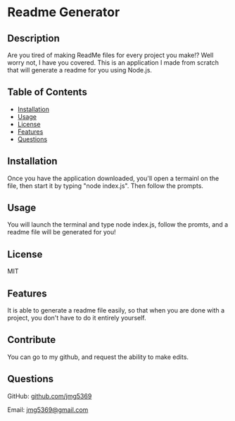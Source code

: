 
# Readme Generator 

## Description

Are you tired of making ReadMe files for every project you make!? Well worry not, I have you covered. This is an application I made from scratch that will generate a readme for you using Node.js.

## Table of Contents

- [Installation](#installation)
- [Usage](#usage)
- [License](#license)
- [Features](#features)
- [Questions](#questions)

## Installation

Once you have the application downloaded, you'll open a termainl on the file, then start it by typing "node index.js". Then follow the prompts. 

## Usage

You will launch the terminal and type node index.js, follow the promts, and a readme file will be generated for you! 


## License

MIT

## Features

It is able to generate a readme file easily, so that when you are done with a project, you don't have to do it entirely yourself. 

## Contribute

You can go to my github, and request the ability to make edits. 

## Questions

GitHub: [github.com/jmg5369](https://www.github.com/github.com/jmg5369)

Email: [jmg5369@gmail.com](mailto:jmg5369@gmail.com)
